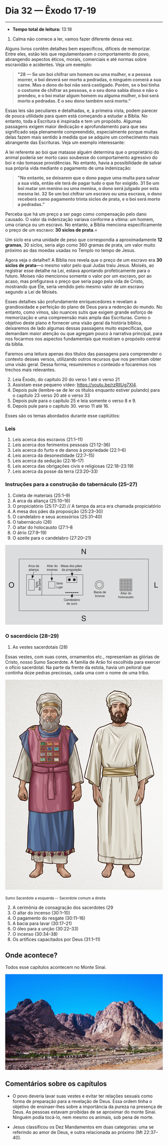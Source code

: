 # Dia 32 — Êxodo 17-19

--- 

- **Tempo total de leitura:** 13:18

1. Calma não comece a ler, vamos fazer diferente dessa vez.

Alguns livros contêm detalhes bem específicos, difíceis de memorizar. Entre eles, estão leis que regulamentavam o comportamento do povo, abrangendo aspectos éticos, morais, comerciais e até normas sobre escravidão e acidentes. Veja um exemplo:

> **"28 — Se um boi chifrar um homem ou uma mulher, e a pessoa morrer, o boi deverá ser morto a pedradas, e ninguém comerá a sua carne. Mas o dono do boi não será castigado. Porém, se o boi tinha o costume de chifrar as pessoas, e o seu dono sabia disso e não o prendeu, e o boi matar algum homem ou alguma mulher, o boi será morto a pedradas. E o seu dono também será morto."**

Essas leis são peculiares e detalhadas, e, à primeira vista, podem parecer de pouca utilidade para quem está começando a estudar a Bíblia. No entanto, toda a Escritura é inspirada e tem um propósito. Algumas passagens exigem maior dedicação e aprofundamento para que seu significado seja plenamente compreendido, especialmente porque muitas delas fazem mais sentido à medida que se adquire um conhecimento mais abrangente das Escrituras. Veja um exemplo interessante:

A lei referente ao boi que matasse alguém determina que o proprietário do animal poderia ser morto caso soubesse do comportamento agressivo do boi e não tomasse providências. No entanto, havia a possibilidade de salvar sua própria vida mediante o pagamento de uma indenização:

> **"No entanto, se deixarem que o dono pague uma multa para salvar a sua vida, então ele terá de pagar tudo o que for exigido. 31 Se um boi matar um menino ou uma menina, o dono será julgado por esta mesma lei. 32 Se um boi chifrar um escravo ou uma escrava, o dono receberá como pagamento trinta siclos de prata, e o boi será morto a pedradas."**

Perceba que há um preço a ser pago como compensação pelo dano causado. O valor da indenização variava conforme a vítima: um homem, uma criança ou um escravo. No entanto, a Bíblia menciona especificamente o preço de um escravo: **30 siclos de prata**.=

Um siclo era uma unidade de peso que correspondia a aproximadamente **12 gramas**, 30 siclos, seria algo como 360 gramas de prata, um valor muito próximo ao das moedas usadas no Templo no tempo de Jesus.

Agora veja o detalhe!! A Bíblia nos revela que o preço de um escravo era **30 siclos de prata**—o mesmo valor pelo qual Judas traiu Jesus. Moisés, ao registrar esse detalhe na Lei, estava apontando profeticamente para o futuro. Moises não mencionou somente o valor por um escravo, por ao acaso, mas prefigurava o preço que seria pago pela vida de Cristo, mostrando que Ele, seria vendido pelo mesmo valor de um escravo segundo a Lei de Moisés.

Esses detalhes são profundamente enriquecedores e revelam a grandiosidade e perfeição do plano de Deus para a redenção do mundo. No entanto, como vimos, são nuances sutis que exigem grande esforço de memorização e uma compreensão mais ampla das Escrituras. Como o objetivo deste plano é fornecer uma visão geral da história bíblica, deixaremos de lado algumas dessas passagens muito específicas, que demandam maior atenção ou que agregam pouco à narrativa principal, para nos focarmos nos aspectos fundamentais que mostram o propósito central da bíblia.

Faremos uma leitura apenas dos títulos das passagens para compreender o contexto desses versos, utilizando outros recursos que nos permitam obter uma visão geral. Dessa forma, resumiremos o conteúdo e focaremos nos trechos mais relevantes.

2. Leia Êxodo, do capítulo 20 do verso 1 até o verso 21
3. Assistam esse pequeno vídeo: https://youtu.be/rzRlIUg7Xl4.
3. Depois pule (lembre-se de ler os títulos enquanto estiver pulando) para o capítulo 23 verso 20 até o verso 33 
4. Depois pule para o capítulo 25 e leia somente o verso 8 e 9.
5. Depois pule para o capítulo 30. verso 11 até 16.

Esses são os temas abordados durante esse capitútlos:

### Leis

1. Leis acerca dos escravos (21:1–11)
2. Leis acerca dos ferimentos pessoais (21:12–36)
3. Leis acerca do furto e de danos à propriedade (22:1–6)
4. Leis acerca da desonestidade (22:7–15)
5. Leis acerca da sedução (22:16–17)
6. Leis acerca das obrigações civis e religiosas (22:18–23:19)
7. Leis acerca da posse da terra (23:20–33)

### Instruções para a construção do tabernáculo (25–27)

1. Coleta de materiais (25:1–9)
2. A arca da aliança (25:10–16)
3. O propiciatório (25:17–22) // A tampa da arca era chamada propiciatório
4. A mesa dos pães da proposição (25:23–30)
5. O candelabro e seus acessórios (25:31–40)
6. O tabernáculo (26)
7. O altar do holocausto (27:1–8
8. O átrio (27:9–19)
9. O azeite para o candelabro (27:20–21)

![img_3.png](images/img_11.png)

### O sacerdócio (28–29)

1. As vestes sacerdotais (28)

Essas vestes, com suas cores, ornamentos etc., representam as glórias de Cristo, nosso Sumo Sacerdote. A família de Arão foi escolhida para exercer o ofício sacerdotal. Na parte da frente da estola, havia um peitoral que continha doze pedras preciosas, cada uma com o nome de uma tribo.

![img.png](img.png)

<small>Sumo Sacerdote a esquerda -- Sacerdote comum a direita</small>

2. A cerimônia de consagração dos sacerdotes (29
3. O altar do incenso (30:1–10)
4. O pagamento do resgate (30:11–16)
5. A bacia para lavar (30:17–21)
6. O óleo para a unção (30:22–33)
7. O incenso (30:34–38)
8. Os artífices capacitados por Deus (31:1–11)

## Onde acontece?

Todos esse capítulos acontecem no Monte Sinai.

![img_1.png](images/img_10.png)

## Comentários sobre os capítulos

- O povo deveria lavar suas vestes e evitar ter relações sexuais como forma de preparação para a revelação de Deus. Essa ordem tinha o objetivo de ensinaer-lhes sobre a importância da pureza na presença de Deus. As pessoas estavam proibidas de se aproximar do monte Sinai. Ninguém podia tocá-lo, nem mesmo os animais, sob pena de morte.


- Jesus classificou os Dez Mandamentos em duas categorias: uma se referindo ao amor de Deus, e outra relacionada ao próximo (Mt 22:37–40).

